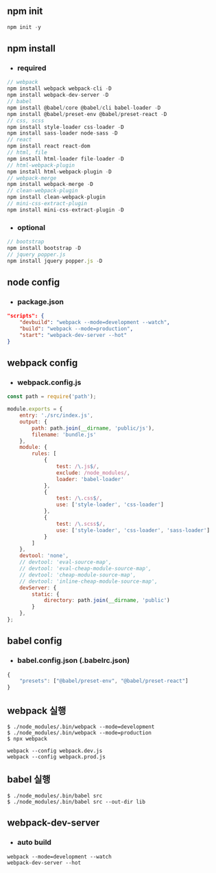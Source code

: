 ## npm init
```javascript
npm init -y
```

## npm install
- ### required
```javascript
// webpack
npm install webpack webpack-cli -D
npm install webpack-dev-server -D
// babel
npm install @babel/core @babel/cli babel-loader -D
npm install @babel/preset-env @babel/preset-react -D
// css, scss
npm install style-loader css-loader -D
npm install sass-loader node-sass -D
// react
npm install react react-dom
// html, file
npm install html-loader file-loader -D
// html-webpack-plugin
npm install html-webpack-plugin -D
// webpack-merge 
npm install webpack-merge -D
// clean-webpack-plugin
npm install clean-webpack-plugin
// mini-css-extract-plugin
npm install mini-css-extract-plugin -D
```
- ### optional
```javascript
// bootstrap
npm install bootstrap -D
// jquery popper.js
npm install jquery popper.js -D
```

## node config
- ### package.json
```json
"scripts": {
    "devbuild": "webpack --mode=development --watch",
    "build": "webpack --mode=production",
    "start": "webpack-dev-server --hot"
}
```

## webpack config
- ### webpack.config.js
```javascript
const path = require('path');

module.exports = {
    entry: './src/index.js',
    output: {
        path: path.join(__dirname, 'public/js'),
        filename: 'bundle.js'
    },
    module: {
        rules: [
            {
                test: /\.js$/,
                exclude: /node_modules/,
                loader: 'babel-loader'
            },
            {
                test: /\.css$/,
                use: ['style-loader', 'css-loader']
            },
            {
                test: /\.scss$/,
                use: ['style-loader', 'css-loader', 'sass-loader']
            }
        ]
    },
    devtool: 'none',
    // devtool: 'eval-source-map',
    // devtool: 'eval-cheap-module-source-map',
    // devtool: 'cheap-module-source-map',
    // devtool: 'inline-cheap-module-source-map',
    devServer: {
        static: {
            directory: path.join(__dirname, 'public')
        }
    },
};

```

## babel config
- ### babel.config.json (.babelrc.json)
```javascript
{
    "presets": ["@babel/preset-env", "@babel/preset-react"]
}
```

## webpack 실행
```
$ ./node_modules/.bin/webpack --mode=development
$ ./node_modules/.bin/webpack --mode=production
$ npx webpack

webpack --config webpack.dev.js
webpack --config webpack.prod.js
```

## babel 실행
```
$ ./node_modules/.bin/babel src
$ ./node_modules/.bin/babel src --out-dir lib
```

## webpack-dev-server
- ### auto build
```
webpack --mode=development --watch
webpack-dev-server --hot
```
